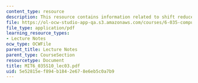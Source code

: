 ```yaml
---
content_type: resource
description: This resource contains information related to shift reduce parsing.
file: https://ol-ocw-studio-app-qa.s3.amazonaws.com/courses/6-035-computer-language-engineering-spring-2010/5e52815ef894b1842e678e6eb5c0a7b9_MIT6_035S10_lec03.pdf
file_type: application/pdf
learning_resource_types:
- Lecture Notes
ocw_type: OCWFile
parent_title: Lecture Notes
parent_type: CourseSection
resourcetype: Document
title: MIT6_035S10_lec03.pdf
uid: 5e52815e-f894-b184-2e67-8e6eb5c0a7b9
---
```

